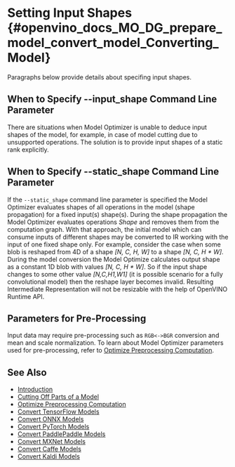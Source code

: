 # Setting Input Shapes {#openvino_docs_MO_DG_prepare_model_convert_model_Converting_Model}

Paragraphs below provide details about specifing input shapes.

## When to Specify --input_shape Command Line Parameter <a name="when_to_specify_input_shapes"></a>
There are situations when Model Optimizer is unable to deduce input shapes of the model, for example, in case of model cutting due to unsupported operations.
The solution is to provide input shapes of a static rank explicitly.

## When to Specify --static_shape Command Line Parameter
If the `--static_shape` command line parameter is specified the Model Optimizer evaluates shapes of all operations in the model (shape propagation) for a fixed input(s) shape(s). During the shape propagation the Model Optimizer evaluates operations *Shape* and removes them from the computation graph. With that approach, the initial model which can consume inputs of different shapes may be converted to IR working with the input of one fixed shape only. For example, consider the case when some blob is reshaped from 4D of a shape *[N, C, H, W]* to a shape *[N, C, H \* W]*. During the model conversion the Model Optimize calculates output shape as a constant 1D blob with values *[N, C, H \* W]*. So if the input shape changes to some other value *[N,C,H1,W1]* (it is possible scenario for a fully convolutional model) then the reshape layer becomes invalid.
Resulting Intermediate Representation will not be resizable with the help of OpenVINO Runtime API.

## Parameters for Pre-Processing
Input data may require pre-processing such as `RGB<->BGR` conversion and mean and scale normalization. To learn about Model Optimizer parameters used for pre-processing, refer to [Optimize Preprocessing Computation](../Additional_Optimizations.md).

## See Also
* [Introduction](../../Deep_Learning_Model_Optimizer_DevGuide.md)
* [Cutting Off Parts of a Model](Cutting_Model.md)
* [Optimize Preprocessing Computation](../Additional_Optimizations.md)
* [Convert TensorFlow Models](Convert_Model_From_TensorFlow.md)
* [Convert ONNX Models](Convert_Model_From_ONNX.md)
* [Convert PyTorch Models](Convert_Model_From_PyTorch.md)
* [Convert PaddlePaddle Models](Convert_Model_From_Paddle.md)
* [Convert MXNet Models](Convert_Model_From_MxNet.md)
* [Convert Caffe Models](Convert_Model_From_Caffe.md)
* [Convert Kaldi Models](Convert_Model_From_Kaldi.md)
